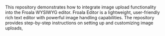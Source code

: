 This repository demonstrates how to integrate image upload functionality into the Froala WYSIWYG editor. Froala Editor is a lightweight, user-friendly rich text editor with powerful image handling capabilities. The repository provides step-by-step instructions on setting up and customizing image uploads,
